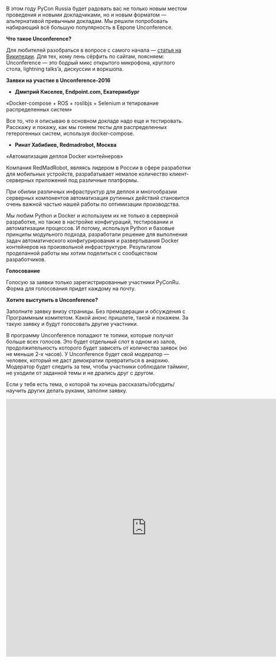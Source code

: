 В этом году PyCon Russia будет радовать вас не только новым местом проведения и новыми докладчиками, но и новым форматом — альтернативой привычным докладам. Мы решили попробовать набирающий всё большую популярность в Европе Unconference.

<b>Что такое Unconference?</b>

Для любителей разобраться в вопросе с самого начала — [статья на Википедии](https://en.wikipedia.org/wiki/Unconference). Для тех, кому лень сёрфить по сайтам, поясняем: Unconference — это бодрый микс открытого микрофона, круглого стола, lightning talks’a, дискуссии и воркшопа. 

<b>Заявки на участие в Unconference-2016</b>

* <b>Дмитрий Киселев, Endpoint.com, Екатеринбург</b>
    
«Docker-compose + ROS + roslibjs + Selenium и тетирование распределенных систем»

Все то, что я описываю в основном докладе надо еще и тестировать. Расскажу и покажу, как мы гоняем тесты для распределенных гетерогенных систем, используя docker-compose.
   
* <b>Ринат Хабибиев, Redmadrobot, Москва</b>
    
«Автоматизация деплоя Docker контейнеров»

Компания RedMadRobot, являясь лидером в России в сфере разработки для мобильных устройств, разрабатывает немалое количество клиент-серверных приложений под различные платформы.

При обилии различных инфраструктур для деплоя и многообразии серверных компонентов автоматизация рутинных действий становится очень важной частью нашей работы по оптимизации производства.

Мы любим Python и Docker и используем их не только в серверной разработке, но также в настройке конфигураций, тестировании и автоматизации процессов. И потому, используя Python и базовые принципы модульного подхода, разработали решение для выполнения задач автоматического конфигурирования и развертывания Docker контейнеров на произвольной инфраструктуре. Результатом проделанной работы мы хотим поделиться с сообществом разработчиков.

<b>Голосование</b>

Голосую за заявки только зарегистрированные участники PyConRu. Форма для голосования придет каждому на почту.

<b>Хотите выступить в Unconference?</b>

Заполните заявку внизу страницы. Без премодерации и обсуждения с Программным комитетом. Какой анонс пришлете, такой и покажем. За такую заявку и будут голосовать другие участники.

В программу Unconference попадают те топики, которые получат больше всех голосов. Это будет отдельный слот в одном из залов, продолжительность которого будет зависеть от количества заявок (но не меньше 2-х часов). 
У Unconference будет свой модератор — человек, который не даст демократии превратиться в анархию. Модератор будет следить за тем, чтобы участники соблюдали тайминг, не уходили от заданной темы и не дрались друг с другом.

Если у тебя есть тема, о которой ты хочешь рассказать/обсудить/научить других делать руками, заполни заявку.

<iframe src="https://docs.google.com/forms/d/1TNzV-6UsR6PwL4QOBpgxdAJTo8kIiw2EH9_Q_LEZ_rk/viewform?embedded=true" width="760" height="700" frameborder="0" marginheight="0" marginwidth="0">Загрузка...</iframe>
